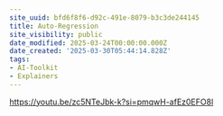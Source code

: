 ```yaml
---
site_uuid: bfd6f8f6-d92c-491e-8079-b3c3de244145
title: Auto-Regression
site_visibility: public
date_modified: 2025-03-24T00:00:00.000Z
date_created: '2025-03-30T05:44:14.828Z'
tags:
- AI-Toolkit
- Explainers
---
```


















https://youtu.be/zc5NTeJbk-k?si=pmqwH-afEz0EFO8l